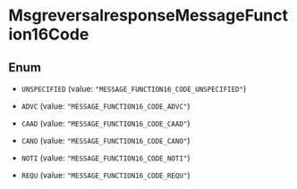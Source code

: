 

# MsgreversalresponseMessageFunction16Code

## Enum


* `UNSPECIFIED` (value: `"MESSAGE_FUNCTION16_CODE_UNSPECIFIED"`)

* `ADVC` (value: `"MESSAGE_FUNCTION16_CODE_ADVC"`)

* `CAAD` (value: `"MESSAGE_FUNCTION16_CODE_CAAD"`)

* `CANO` (value: `"MESSAGE_FUNCTION16_CODE_CANO"`)

* `NOTI` (value: `"MESSAGE_FUNCTION16_CODE_NOTI"`)

* `REQU` (value: `"MESSAGE_FUNCTION16_CODE_REQU"`)



